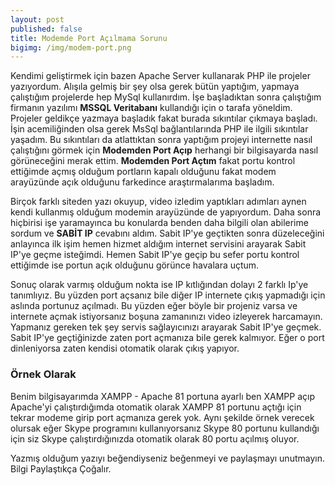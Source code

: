 ```yaml
---
layout: post
published: false
title: Modemde Port Açılmama Sorunu
bigimg: /img/modem-port.png
---
```



Kendimi geliştirmek için bazen Apache Server kullanarak PHP ile projeler yazıyordum. Alışıla gelmiş bir şey olsa gerek bütün yaptığım, yapmaya çalıştığım projelerde hep MySql kullanırdım. İşe başladıktan sonra çalıştığım firmanın yazılımı **MSSQL Veritabanı** kullandığı için o tarafa yöneldim. Projeler geldikçe yazmaya başladık fakat burada sıkıntılar çıkmaya başladı. İşin acemiliğinden olsa gerek MsSql bağlantılarında PHP ile ilgili sıkıntılar yaşadım. Bu sıkıntıları da atlattıktan sonra yaptığım projeyi internette nasıl çalıştığını görmek için **Modemden Port Açıp** herhangi bir bilgisayarda nasıl görüneceğini merak ettim. **Modemden Port Açtım** fakat portu kontrol ettiğimde açmış olduğum portların kapalı olduğunu fakat modem arayüzünde açık olduğunu farkedince araştırmalarıma başladım. 

Birçok farklı siteden yazı okuyup, video izledim yaptıkları adımları aynen kendi kullanmış olduğum modemin arayüzünde de yapıyordum. Daha sonra hiçbirisi işe yaramayınca bu konularda benden daha bilgili olan abilerime sordum ve **SABİT IP** cevabını aldım. Sabit IP'ye geçtikten sonra düzeleceğini anlayınca ilk işim hemen hizmet aldığım internet servisini arayarak Sabit IP'ye geçme isteğimdi. Hemen Sabit IP'ye geçip bu sefer portu kontrol ettiğimde ise portun açık olduğunu görünce havalara uçtum. 

Sonuç olarak varmış olduğum nokta ise IP kıtlığından dolayı 2 farklı Ip'ye tanımlıyız. Bu yüzden port açsanız bile diğer IP internete çıkış yapmadığı için aslında portunuz açılmadı. Bu yüzden eğer böyle bir projeniz varsa ve internete açmak istiyorsanız boşuna zamanınızı video izleyerek harcamayın. Yapmanız gereken tek şey servis sağlayıcınızı arayarak Sabit IP'ye geçmek. Sabit IP'ye geçtiğinizde zaten port açmanıza bile gerek kalmıyor. Eğer o port dinleniyorsa zaten kendisi otomatik olarak çıkış yapıyor.

### Örnek Olarak


Benim bilgisayarımda XAMPP - Apache 81 portuna ayarlı ben XAMPP açıp Apache'yi çalıştırdığımda otomatik olarak XAMPP 81 portunu açtığı için tekrar modeme girip port açmanıza gerek yok. Aynı şekilde örnek verecek olursak eğer Skype programını kullanıyorsanız Skype 80 portunu kullandığı için siz Skype çalıştırdığınızda otomatik olarak 80 portu açılmış oluyor.

Yazmış olduğum yazıyı beğendiyseniz beğenmeyi ve paylaşmayı unutmayın.
Bilgi Paylaştıkça Çoğalır.

